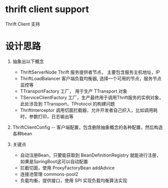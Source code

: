 # thrift client support
Thrift Client 支持

# 设计思路
1. 抽象出以下概念  
   - ThriftServerNode Thrift 服务提供者节点， 主要包含服务主机地址，IP
   - ThriftLoadBalancer 客户端负载均衡器, 选择一个可用的节点，服务节点监控等
   - TTransportFactory 工厂， 用于生产 TTransport 对象
   - TServiceClientFactory 工厂，生产最终用于调用Thrift服务的实例对象，此处涉及到 TTransport，TProtocol 的构建问题
   - ThriftInterceptor 调用切面拦截器，允许开发者自己织入，比如调用耗时，参数打印，日志输出等
   
2. ThriftClientConfig -- 客户端配置，包含删除抽象概念的各种配置，然后构造各种bean
  
3. 关键点  
   - 自动注册Bean，只要能获取到 BeanDefinitionRegistry 就能进行注册， 如果是SpringBoot这可以自动配置
   - 拦截切面，使用 ProxyFactoryBean addAdvice
   - 连接池管理 commons-pool2
   - 负载均衡，提供接口，使用 SPI 实现负载均衡算法实现
    



